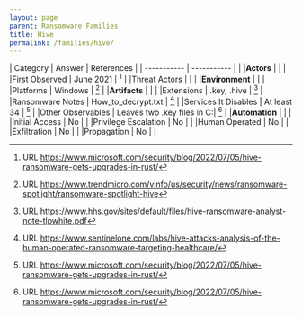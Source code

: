 ```yaml
---
layout: page
parent: Ransomware Families
title: Hive
permalink: /families/hive/
---
```


| Category | Answer | References | 
| ----------- | ----------- | | 
|**Actors** | | |
|First Observed | June 2021 | [^1] |
|Threat Actors | | |
|**Environment** | | |
|Platforms | Windows | [^2] |
|**Artifacts** | | |
|Extensions | .key, .hive | [^3] |
|Ransomware Notes | How_to_decrypt.txt | [^4] |
|Services It Disables | At least 34 | [^1] |
|Other Observables | Leaves two .key files in C:\| [^1] |
|**Automation** | | |
|Initial Access | No |  |
|Privilege Escalation | No | |
|Human Operated | No | |
|Exfiltration | No | |
|Propagation | No | |


[^1]: URL https://www.microsoft.com/security/blog/2022/07/05/hive-ransomware-gets-upgrades-in-rust/
[^2]: URL https://www.trendmicro.com/vinfo/us/security/news/ransomware-spotlight/ransomware-spotlight-hive
[^3]: URL https://www.hhs.gov/sites/default/files/hive-ransomware-analyst-note-tlpwhite.pdf
[^4]: URL https://www.sentinelone.com/labs/hive-attacks-analysis-of-the-human-operated-ransomware-targeting-healthcare/
